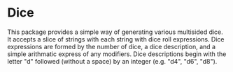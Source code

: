 
Dice
====

This package provides a simple way of generating various multisided dice.
It accepts a slice of strings with each string with dice roll expressions.
Dice expressions are formed by the number of dice, a dice description, and
a simple arithmatic express of any modifiers.  Dice descriptions begin with
the letter "d" followed (without a space) by an integer (e.g. "d4", "d6",
"d8").


